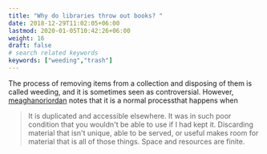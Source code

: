 ```yaml
---
title: "Why do libraries throw out books? "
date: 2018-12-29T11:02:05+06:00
lastmod: 2020-01-05T10:42:26+06:00
weight: 16
draft: false
# search related keywords
keywords: ["weeding","trash"]
---
```

The process of removing items from a collection and disposing of them is called weeding, and it is sometimes seen as controversial. However, [meaghanoriordan](https://twitter.com/meaghanoriordan) notes that it is a normal processthat happens when 

> It is duplicated and accessible elsewhere. It was in such poor condition that you wouldn't be able to use if I had kept it. Discarding material that isn't unique, able to be served, or useful makes room for material that is all of those things. Space and resources are finite.
